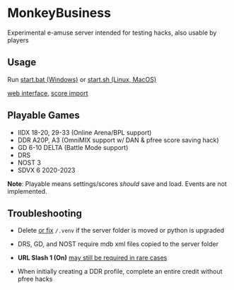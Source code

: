 # MonkeyBusiness

Experimental e-amuse server intended for testing hacks, also usable by players

## Usage

Run [start.bat (Windows)](start.bat) or [start.sh (Linux, MacOS)](start.sh)

[web interface](https://github.com/drmext/BounceTrippy/releases), [score import](utils/db)

## Playable Games
- IIDX 18-20, 29-33 (Online Arena/BPL support)
- DDR A20P, A3 (OmniMIX support w/ DAN & pfree score saving hack)
- GD 6-10 DELTA (Battle Mode support)
- DRS
- NOST 3
- SDVX 6 2020-2023

**Note**: Playable means settings/scores *should* save and load. Events are not implemented.

## Troubleshooting

- Delete [or fix](start.bat#L9) `/.venv` if the server folder is moved or python is upgraded

- DRS, GD, and NOST require mdb xml files copied to the server folder

- **URL Slash 1 (On)** [may still be required in rare cases](modules/__init__.py#L46)

- When initially creating a DDR profile, complete an entire credit without pfree hacks
